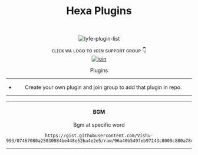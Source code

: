 
<h1 align="center"> Hexa Plugins </h1>
<div align="center">
<br /> 
<p align="center"> <img src="https://komarev.com/ghpvc/?username=Vishu-993&label=Visitors%20count&color=10d9c3&style=plastic" alt="lyfe-plugin-list" /> </p>


ᴄʟɪᴄᴋ ᴡᴀ ʟᴏɢᴏ ᴛᴏ ᴊᴏɪɴ sᴜᴘᴘᴏʀᴛ ɢʀᴏᴜᴘ 👇 
<br> [![join](https://raw.githubusercontent.com/SecktorBot/Brandimages/main/secktor.png)](https://chat.whatsapp.com/HDIU4owtIFa7uQmRtO3NdV)
  <div align="center"  
<h4 align="center">Plugins</h1>

---

- Create your own plugin and join group to add that plugin in repo.

---

---

<h4 align="center">  BGM </h1>

Bgm at specific word 
```
https://gist.githubusercontent.com/Vishu-993/07467080a25030084be448e52ba4e2e5/raw/96a40b5497eb97243c8009c880a78c18118221a2/BGM%2520at%2520specific%2520word
```

---
